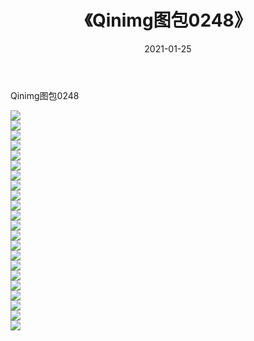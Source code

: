 ﻿---
layout: post
title:  《Qinimg图包0248》
date:   2021-01-25
img: http://imgx.orgx.ga/Qinimg图包/Qinimg图包0248/000.jpg
categories: [美女, 清纯, 唯美]
---

Qinimg图包0248

 ![](http://imgx.orgx.ga/Qinimg图包/Qinimg图包0248/001.jpg) <br>![](http://imgx.orgx.ga/Qinimg图包/Qinimg图包0248/002.jpg) <br>![](http://imgx.orgx.ga/Qinimg图包/Qinimg图包0248/003.jpg) <br>![](http://imgx.orgx.ga/Qinimg图包/Qinimg图包0248/004.jpg) <br>![](http://imgx.orgx.ga/Qinimg图包/Qinimg图包0248/005.jpg) <br>![](http://imgx.orgx.ga/Qinimg图包/Qinimg图包0248/006.jpg) <br>![](http://imgx.orgx.ga/Qinimg图包/Qinimg图包0248/007.jpg) <br>![](http://imgx.orgx.ga/Qinimg图包/Qinimg图包0248/008.jpg) <br>![](http://imgx.orgx.ga/Qinimg图包/Qinimg图包0248/009.jpg) <br>![](http://imgx.orgx.ga/Qinimg图包/Qinimg图包0248/010.jpg) <br>![](http://imgx.orgx.ga/Qinimg图包/Qinimg图包0248/011.jpg) <br>![](http://imgx.orgx.ga/Qinimg图包/Qinimg图包0248/012.jpg) <br>![](http://imgx.orgx.ga/Qinimg图包/Qinimg图包0248/013.jpg) <br>![](http://imgx.orgx.ga/Qinimg图包/Qinimg图包0248/014.jpg) <br>![](http://imgx.orgx.ga/Qinimg图包/Qinimg图包0248/015.jpg) <br>![](http://imgx.orgx.ga/Qinimg图包/Qinimg图包0248/016.jpg) <br>![](http://imgx.orgx.ga/Qinimg图包/Qinimg图包0248/017.jpg) <br>![](http://imgx.orgx.ga/Qinimg图包/Qinimg图包0248/018.jpg) <br>![](http://imgx.orgx.ga/Qinimg图包/Qinimg图包0248/019.jpg) <br>![](http://imgx.orgx.ga/Qinimg图包/Qinimg图包0248/020.jpg) <br>![](http://imgx.orgx.ga/Qinimg图包/Qinimg图包0248/021.jpg) <br>![](http://imgx.orgx.ga/Qinimg图包/Qinimg图包0248/022.jpg) <br>